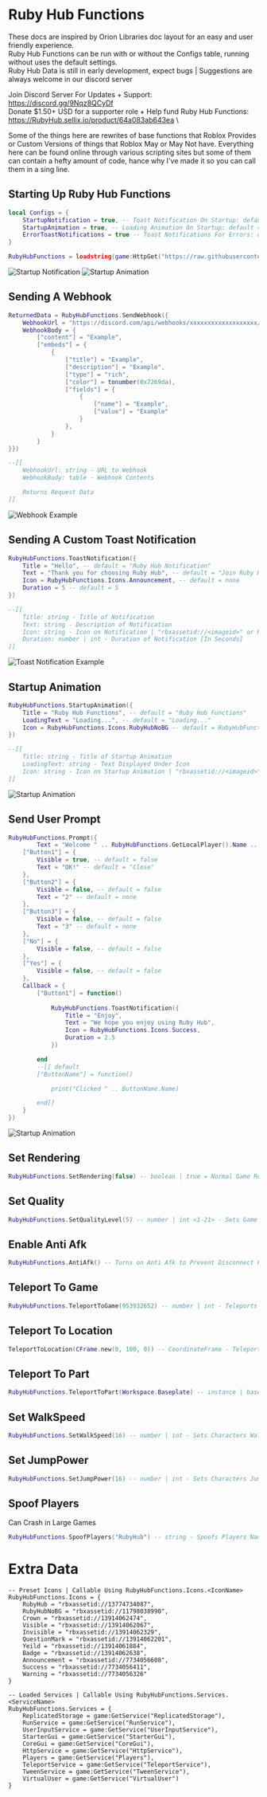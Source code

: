 # Ruby Hub Functions
These docs are inspired by Orion Libraries doc layout for an easy and user friendly experience.\
Ruby Hub Functions can be run with or without the Configs table, running without uses the default settings.\
Ruby Hub Data is still in early development, expect bugs | Suggestions are always welcome in our discord server

Join Discord Server For Updates + Support: https://discord.gg/9Nqz8QCyDf \
Donate $1.50+ USD for a supporter role + Help fund Ruby Hub Functions: https://RubyHub.sellix.io/product/64a083ab643ea \

Some of the things here are rewrites of base functions that Roblox Provides or Custom Versions of things that Roblox May or May Not have.
Everything here can be found online through various scripting sites but some of them can contain a hefty amount of code, hance why I've made it so you can call them in a sing line.

## Starting Up Ruby Hub Functions
```lua
local Configs = {
    StartupNotification = true, -- Toast Notification On Startup: default = true
    StartupAnimation = true, -- Loading Animation On Startup: default = true
    ErrorToastNotifications = true -- Toast Notifications For Errors: default = false
}

RubyHubFunctions = loadstring(game:HttpGet("https://raw.githubusercontent.com/RubyScriptsOnTop/RubyHubFunctions/main/source"))(Configs)
```
![Startup Notification](exampleimages/RHSStartupNotification.png)
![Startup Animation](exampleimages/RHSStartupAnimation.png)

## Sending A Webhook
```lua
ReturnedData = RubyHubFunctions.SendWebhook({
    WebhookUrl = "https://discord.com/api/webhooks/xxxxxxxxxxxxxxxxxxx/xxxxxxxxxxxxxxxxxxxxxxxxxxxxxxxxxxxxxxxxxxxx-xxxxxxxxxxxxxxxxxxxx_xx",
    WebhookBody = {
        ["content"] = "Example",
        ["embeds"] = {
            {
                ["title"] = "Example",
                ["description"] = "Example",
                ["type"] = "rich",
                ["color"] = tonumber(0x7269da),
                ["fields"] = {
                    {
                        ["name"] = "Example",
                        ["value"] = "Example"
                    }
                },
            }
        }
}})

--[[
    WebhookUrl: string - URL to Webhook
    WebhookBody: table - Webhook Contents

    Returns Request Data
]]
```
![Webhook Example](exampleimages/RHSWebhook.png)

## Sending A Custom Toast Notification
```lua
RubyHubFunctions.ToastNotification({
    Title = "Hello", -- default = "Ruby Hub Notification"
    Text = "Thank you for choosing Ruby Hub", -- default = "Join Ruby Hub! | https://discord.gg/9Nqz8QCyDf"
    Icon = RubyHubFunctions.Icons.Announcement, -- default = none
    Duration = 5 -- default = 5
})

--[[
    Title: string - Title of Notification
    Text: string - Description of Notification
    Icon: string - Icon on Notification | "rbxassetid://<imageid>" or RubyHubFunctions.Icons.<IconName> (Listed at bottom of documentation)
    Duration: number | int - Duration of Notification [In Seconds]
]]
```
![Toast Notification Example](exampleimages/RHSToastNotification.png)

## Startup Animation
```lua
RubyHubFunctions.StartupAnimation({
    Title = "Ruby Hub Functions", -- default = "Ruby Hub Functions"
    LoadingText = "Loading...", -- default = "Loading..."
    Icon = RubyHubFunctions.Icons.RubyHubNoBG -- default = RubyHubFunctions.Icons.RubyHubNoBG
})

--[[
    Title: string - Title of Startup Animation
    LoadingText: string - Text Displayed Under Icon
    Icon: string - Icon on Startup Animation | "rbxassetid://<imageid>" or RubyHubFunctions.Icons.<IconName> (Listed at bottom of documentation)
]]
```
![Startup Animation](exampleimages/RHSStartupAnimation.png)

## Send User Prompt
```lua
RubyHubFunctions.Prompt({
        Text = "Welcome " .. RubyHubFunctions.GetLocalPlayer().Name .. "!\n\nJoin the Ruby Hub Discord Server if you'd like to get announcements about updates and get support.\n\nhttps://discord.gg/9Nqz8QCyDf\n\nYou are running version " .. RubyHubFunctions.Data.ScriptVersion, -- default = "Thank you for choosing Ruby Hub Functions"
    ["Button1"] = {
        Visible = true, -- default = false
        Text = "OK!" -- default = "Close"
    },
    ["Button2"] = {
        Visible = false, -- default = false
        Text = "2" -- default = none
    },
    ["Button3"] = {
        Visible = false, -- default = false
        Text = "3" -- default = none
    },
    ["No"] = {
        Visible = false, -- default = false
    },
    ["Yes"] = {
        Visible = false, -- default = false
    },
    Callback = {
        ["Button1"] = function()
                
            RubyHubFunctions.ToastNotification({
                Title = "Enjoy",
                Text = "We hope you enjoy using Ruby Hub",
                Icon = RubyHubFunctions.Icons.Success,
                Duration = 2.5
            })

        end
        --[[ default
        ["ButtonName"] = function()

            print("Clicked " .. ButtonName.Name)

        end]]
    }
})
```
![Startup Animation](exampleimages/RHFPrompt.png)

## Set Rendering
```lua
RubyHubFunctions.SetRendering(false) -- boolean | true = Normal Game Rendered in 3d / false = Game Not Rendered in 3d
```

## Set Quality
```lua
RubyHubFunctions.SetQualityLevel(5) -- number | int <1-21> - Sets Game Quality Level
```

## Enable Anti Afk
```lua
RubyHubFunctions.AntiAfk() -- Turns on Anti Afk to Prevent Disconnect For Being Idle
```

## Teleport To Game
```lua
RubyHubFunctions.TeleportToGame(953932652) -- number | int - Teleports You to Game With Corresponding Game Id
```

## Teleport To Location
```lua
TeleportToLocation(CFrame.new(0, 100, 0)) -- CoordinateFrame - Teleports Character to Location
```

## Teleport To Part
```lua
RubyHubFunctions.TeleportToPart(Workspace.Baseplate) -- instance | basepart/meshpart/union - Teleports Character to Part
```

## Set WalkSpeed
```lua
RubyHubFunctions.SetWalkSpeed(16) -- number | int - Sets Characters Walkspeed
```

## Set JumpPower
```lua
RubyHubFunctions.SetJumpPower(16) -- number | int - Sets Characters JumpPower
```

## Spoof Players
Can Crash in Large Games
```lua
RubyHubFunctions.SpoofPlayers("RubyHub") -- string - Spoofs Players Names: default = "RubyHub"
```

# Extra Data
```
-- Preset Icons | Callable Using RubyHubFunctions.Icons.<IconName>
RubyHubFunctions.Icons = {
    RubyHub = "rbxassetid://13774734087",
    RubyHubNoBG = "rbxassetid://11798038990",
    Crown = "rbxassetid://13914062474",
    Visible = "rbxassetid://13914062067",
    Invisible = "rbxassetid://13914062329",
    QuestionMark = "rbxassetid://13914062201",
    Yeild = "rbxassetid://13914061884",
    Badge = "rbxassetid://13914062638",
    Announcement = "rbxassetid://7734056608",
    Success = "rbxassetid://7734056411",
    Warning = "rbxassetid://7734056326"
}

-- Loaded Services | Callable Using RubyHubFunctions.Services.<ServiceName>
RubyHubFunctions.Services = {
    ReplicatedStorage = game:GetService("ReplicatedStorage"),
    RunService = game:GetService("RunService"),
    UserInputService = game:GetService("UserInputService"),
    StarterGui = game:GetService("StarterGui"),
    CoreGui = game:GetService("CoreGui"),
    HttpService = game:GetService("HttpService"),
    Players = game:GetService("Players"),
    TeleportService = game:GetService("TeleportService"),
    TweenService = game:GetService("TweenService"),
    VirtualUser = game:GetService("VirtualUser")
}
```
